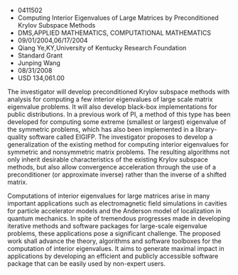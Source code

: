 
* 0411502
* Computing Interior Eigenvalues of Large Matrices by Preconditioned Krylov Subspace Methods
* DMS,APPLIED MATHEMATICS, COMPUTATIONAL MATHEMATICS
* 09/01/2004,06/17/2004
* Qiang Ye,KY,University of Kentucky Research Foundation
* Standard Grant
* Junping Wang
* 08/31/2008
* USD 134,061.00

The investigator will develop preconditioned Krylov subspace methods with
analysis for computing a few interior eigenvalues of large scale matrix
eigenvalue problems. It will also develop black-box implementations for public
distributions. In a previous work of PI, a method of this type has been
developed for computing some extreme (smallest or largest) eigenvalue of the
symmetric problems, which has also been implemented in a library-quality
software called EIGIFP. The investigator proposes to develop a generalization of
the existing method for computing interior eigenvalues for symmetric and
nonsymmetric matrix problems. The resulting algorithms not only inherit
desirable characteristics of the existing Krylov subspace methods, but also
allow convergence acceleration through the use of a preconditioner (or
approximate inverse) rather than the inverse of a shifted matrix.

Computations of interior eigenvalues for large matrices arise in many important
applications such as electromagnetic field simulations in cavities for particle
accelerator models and the Anderson model of localization in quantum mechanics.
In spite of tremendous progresses made in developing iterative methods and
software packages for large-scale eigenvalue problems, these applications pose a
significant challenge. The proposed work shall advance the theory, algorithms
and software toolboxes for the computation of interior eigenvalues. It aims to
generate maximal impact in applications by developing an efficient and publicly
accessible software package that can be easily used by non-expert users.
